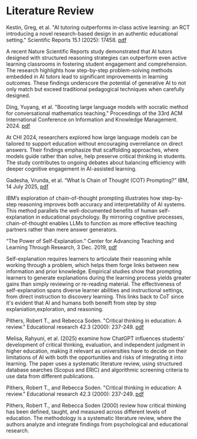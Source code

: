 # Literature Review

Kestin, Greg, et al. "AI tutoring outperforms in-class active learning: an RCT introducing a novel research-based design in an authentic educational setting." Scientific Reports 15.1 (2025): 17458.
[pdf](https://www.nature.com/articles/s41598-025-97652-6)

A recent Nature Scientific Reports study demonstrated that AI tutors designed with structured reasoning strategies can outperform even active learning classrooms in fostering student engagement and comprehension.
The research highlights how step-by-step problem-solving methods embedded in AI tutors lead to significant improvements in learning outcomes.
These findings underscore the potential of generative AI to not only match but exceed traditional pedagogical techniques when carefully designed.

Ding, Yuyang, et al. "Boosting large language models with socratic method for conversational mathematics teaching." Proceedings of the 33rd ACM International Conference on Information and Knowledge Management. 2024.
[pdf](https://dl.acm.org/doi/abs/10.1145/3627673.3679881)

At CHI 2024, researchers explored how large language models can be tailored to support education without encouraging overreliance on direct answers.
Their findings emphasize that scaffolding approaches, where models guide rather than solve, help preserve critical thinking in students.
The study contributes to ongoing debates about balancing efficiency with deeper cognitive engagement in AI-assisted learning.

Gadesha, Vrunda, et al. “What Is Chain of Thought (COT) Prompting?” IBM, 14 July 2025, 
[pdf](https://www.ibm.com/think/topics/chain-of-thoughts)

IBM’s exploration of chain-of-thought prompting illustrates how step-by-step reasoning improves both accuracy and interpretability of AI systems.
This method parallels the well-documented benefits of human self-explanation in educational psychology.
By mirroring cognitive processes, chain-of-thought enables LLMs to function as more effective teaching partners rather than mere answer generators.

“The Power of Self-Explanation.” Center for Advancing Teaching and Learning Through Research, 3 Dec. 2019, 
[pdf](https://learning.northeastern.edu/the-power-of-self-explanation/)

Self-explanation requires learners to articulate their reasoning while working through a problem, which helps them forge links between new information and prior knowledge.
Empirical studies show that prompting learners to generate explanations during the learning process yields greater gains than simply reviewing or re-reading material.
The effectiveness of self-explanation spans diverse learner abilities and instructional settings, from direct instruction to discovery learning.
This links back to CoT since it's evident that AI and humans both beneift from step by step explaniation,exploration, and reasoning.

Pithers, Robert T., and Rebecca Soden. "Critical thinking in education: A review." Educational research 42.3 (2000): 237-249.
[pdf](https://www.tandfonline.com/doi/abs/10.1080/001318800440579)

Melisa, Rahyuni, et al. (2025) examine how ChatGPT influences students’ development of critical thinking, evaluation, and independent judgment in higher education, making it 
relevant as universities have to decide on their limitations of AI with both the opportunities and risks of integrating it into learning. The paper uses a systematic literature 
review, using structured database searches (Scopus and ERIC) and algorithmic screening criteria to use data from different publications.


Pithers, Robert T., and Rebecca Soden. "Critical thinking in education: A review." Educational research 42.3 (2000): 237-249.
[pdf](https://www.tandfonline.com/doi/abs/10.1080/001318800440579casa_token=Vp5pgv1_OlkAAAAA:CJISdbN5cp1w1L0sEMG5dHCVasGKpRwVWVDiBzoPC4rtJ7P2hp7nVkjy7KmxyPB6PXfPgUoNavQw6Q)

Pithers, Robert T., and Rebecca Soden (2000) review how critical thinking has been defined, taught, and measured across different levels of education. The methodology is a 
systematic literature review, where the authors analyze and integrate findings from psychological and educational research.
